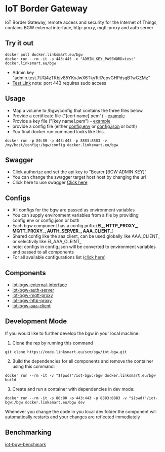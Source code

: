 # IoT Border Gateway

IoT Border Gateway, remote access and security for the Internet of Things, contains BGW external interface, http-proxy, mqtt-proxy and auth server

## Try it out

```
docker pull docker.linksmart.eu/bgw
docker run --rm -it -p 443:443 -e "ADMIN_KEY_PASSWORD=test" docker.linksmart.eu/bgw
```
* Admin key "admin.test.7UQ4zTKbjv85YKxJwX6Tky1tIl7cpvGHPdsqBTwGZMz"
* [Test Link](https://localhost/bgw-auth/user?bgw_key=admin.test.7UQ4zTKbjv85YKxJwX6Tky1tIl7cpvGHPdsqBTwGZMz) note: port 443 requires sudo access

## Usage

* Map a volume to /bgw/config that contains the three files below
 * Provide a certificate file ("[cert name].pem") - [example](./config/)
 * Provide a key file ("[key name].pem") - [example](./config/)
 * provide a config file (either [config.env](./config/config.env.example) or [config.json](./config/config.json.example) or both)
* You final docker run command looks like this.
```
docker run -p 80:80 -p 443:443 -p 8883:8883 -v /my/host/config:/bgw/config docker.linksmart.eu/bgw
```

## Swagger

* Click authorize and set the api key to "Bearer [BGW ADMIN KEY]"
* You can change the swagger target host host by changing the url
* Click here to use swagger [Click here](https://docs.linksmart.eu/display/BGW/API+Documentation)

## Configs

* All configs for the bgw are passed as environment variables
* You can supply environment variables from a file by providing config.env or config.json or both
* Each bgw component has a config prifix (**EI_, HTTP_PROXY_, MQTT_PROXY_, AUTH_SERVER_, AAA_CLIENT_**)
* Shared config like the aaa client, can be used globally like AAA_CLIENT_ or selectivily like EI_AAA_CLEINT_
* note: configs in config.json will be converted to environment variables and passed to all components
* For all available configurations list ([click here](./docs/config.md))

## Components

* [iot-bgw-external-interface](../../iot-bgw-external-interface)
* [iot-bgw-auth-server](../../iot-bgw-auth-server)
* [iot-bgw-mqtt-proxy](../../iot-bgw-mqtt-proxy)
* [iot-bgw-http-proxy](../../iot-bgw-http-proxy)
* [iot-bgw-aaa-client](../../iot-bgw-aaa-client)

## Development Mode

If you would like to further develop the bgw in your local machine:
1. Clone the rep by running this command
```
git clone https://code.linksmart.eu/scm/bgw/iot-bgw.git
```

2. Build the dependencies for all components and remove the container using this command:
```
docker run --rm -it -v "$(pwd)"/iot-bgw:/bgw docker.linksmart.eu/bgw build
```

3. Create and run a container with dependencies in dev mode:
```
docker run --rm -it -p 80:80 -p 443:443 -p 8883:8883 -v "$(pwd)"/iot-bgw:/bgw docker.linksmart.eu/bgw dev
```
Whenever you change the code in you local dev folder the component will automatically restarts and your changes are reflected immediately

## Benchmarking

[iot-bgw-benchmark](../../iot-bgw-benchmark)
